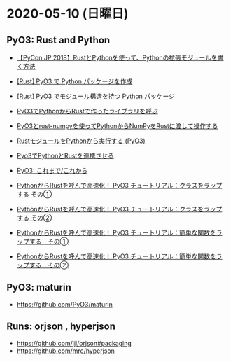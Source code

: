 # 2020-05-10 (日曜日)

## PyO3: Rust and Python

- [【PyCon JP 2018】RustとPythonを使って、Pythonの拡張モジュールを書く方法](https://logmi.jp/tech/articles/313765)
- [[Rust] PyO3 で Python パッケージを作成](https://qiita.com/osanshouo/items/671888bdd6afeec1e939)
- [[Rust] PyO3 でモジュール構造を持つ Python パッケージ](https://qiita.com/osanshouo/items/bd0fa84e16b13449d797)
- [PyO3でPythonからRustで作ったライブラリを呼ぶ](https://trsasasusu.com/blog/66/pyo3-python-rust-library/)
- [PyO3とrust-numpyを使ってPythonからNumPyをRustに渡して操作する](https://trsasasusu.com/blog/67/pyo3-rust-numpy/)
- [RustモジュールをPythonから実行する (PyO3)](https://ohke.hateblo.jp/entry/2020/02/15/230000)
- [Pyo3でPythonとRustを連携させる](https://qiita.com/ta_to_co/items/d819ceb3d409fd9bd732)
- [PyO3: これまで/これから](https://qiita.com/kngwyu/items/5e5fe2e2fbf19ce3fe38)

- [PythonからRustを呼んで高速化！ PyO3 チュートリアル：クラスをラップする その➀](https://qiita.com/kenmaro/items/8ff37204feb37a4edbae)
- [PythonからRustを呼んで高速化！ PyO3 チュートリアル：クラスをラップする その➁](https://qiita.com/kenmaro/items/a2e9eb0783c651ceaa28)
- [PythonからRustを呼んで高速化！ PyO3 チュートリアル：簡単な関数をラップする　その➀](https://qiita.com/kenmaro/items/5919052a9d1f816b6fc4)
- [PythonからRustを呼んで高速化！ PyO3 チュートリアル：簡単な関数をラップする　その➁](https://qiita.com/kenmaro/items/88326e94da9509d3b815)


## PyO3: maturin

- https://github.com/PyO3/maturin


## Runs: orjson , hyperjson

- https://github.com/ijl/orjson#packaging
- https://github.com/mre/hyperjson